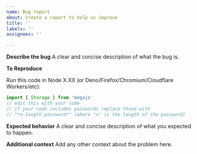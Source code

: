 ```yaml
---
name: Bug report
about: Create a report to help us improve
title: ''
labels: ''
assignees: ''

---
```


<!--
Please only post issues here. Since 1.0 was released other kind of messages such as questions and feature requests are now available in the discussions tab since it's better suited for that.
-->

**Describe the bug**
A clear and concise description of what the bug is.

**To Reproduce**

Run this code in Node X.XX (or Deno/Firefox/Chromium/Cloudflare Workers/etc):

```js
import { Storage } from 'megajs'
// edit this with your code
// if your code includes passwords replace those with
// "*n-length password*" (where "n" is the length of the password)
```

**Expected behavior**
A clear and concise description of what you expected to happen.

**Additional context**
Add any other context about the problem here.
